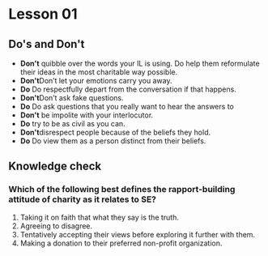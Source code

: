 # Lesson 01

## Do's and Don't

- **Don't** quibble over the words your IL is using.
Do help them reformulate their ideas in the most charitable way possible.
- **Don't**Don’t let your emotions carry you away.
- **Do** Do respectfully depart from the conversation if that happens.
- **Don't**Don’t ask fake questions.
- **Do** Do ask questions that you really want to hear the answers to
- **Don't** be impolite with your interlocutor.
- **Do** try to be as civil as you can.
- **Don't**disrespect people because of the beliefs they hold.
- **Do** Do view them as a person distinct from their beliefs.

## Knowledge check

### Which of the following best defines the rapport-building attitude of charity as it relates to SE?

1. Taking it on faith that what they say is the truth.
1. Agreeing to disagree.
1. Tentatively accepting their views before exploring it further with them.
1. Making a donation to their preferred non-profit organization.
